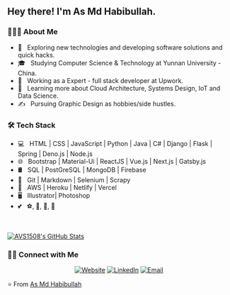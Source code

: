 <h2> Hey there! I'm As Md Habibullah.</h2>

<h3> 👨🏻‍💻 About Me </h3>

- 🤔 &nbsp; Exploring new technologies and developing software solutions and quick hacks.
- 🎓 &nbsp; Studying Computer Science & Technology at Yunnan University - China.
- 💼 &nbsp; Working as a Expert - full stack developer at Upwork.
- 🌱 &nbsp; Learning more about Cloud Architecture, Systems Design, IoT and Data Science.
- ✍️ &nbsp; Pursuing Graphic Design as hobbies/side hustles.

<h3>🛠 Tech Stack</h3>

- 💻 &nbsp; HTML | CSS | JavaScript | Python | Java | C# | Django | Flask | Spring | Deno.js | Node.js
- 🌐 &nbsp; Bootstrap | Material-Ui | ReactJS | Vue.js | Next.js | Gatsby.js
- 🛢 &nbsp; SQL | PostGreSQL | MongoDB | Firebase
- 🔧 &nbsp; Git | Markdown | Selenium | Scrapy
- 📌 &nbsp; AWS | Heroku | Netlify | Vercel
- 🖥 &nbsp; Illustrator| Photoshop
- 💕 &nbsp; ⚽, 🏀, 🏐, 🏏

<br/>

[![AVS1508's GitHub Stats](https://github-readme-stats.vercel.app/api?username=asmdhabibullah&show_icons=true)](https://github.com/asmdhabibullah)

<h3> 🤝🏻 Connect with Me </h3>

<p align="center">
<a href="https://asmdhabibullah.com/"><img alt="Website" src="https://img.shields.io/badge/Website-https://asmdhabibullah.com-blue?style=flat-square&logo=google-chrome"></a>
<a href="https://www.linkedin.com/in/asmdhabibullah/"><img alt="LinkedIn" src="https://img.shields.io/badge/LinkedIn-As%20Md%20Habibullah-blue?style=flat-square&logo=linkedin"></a>
<a href="mailto:contact@asmdhabibullah.com"><img alt="Email" src="https://img.shields.io/badge/Email-contact@asmdhabibullah.com-blue?style=flat-square&logo=gmail"></a>
</p>

⭐️ From [As Md Habibullah](https://github.com/asmdhabibullah)
